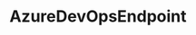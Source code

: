 ---
optionsClassName: AzureDevOpsEndpointOptions
optionsClassFullName: MigrationTools.Endpoints.AzureDevOpsEndpointOptions
configurationSamples: []
description: missng XML code comments
className: AzureDevOpsEndpoint
typeName: Endpoints
architecture: v2
options: []
status: missng XML code comments
processingTarget: missng XML code comments

redirectFrom: []
layout: reference
toc: true
permalink: /Reference/v2/Endpoints/AzureDevOpsEndpoint/
title: AzureDevOpsEndpoint
categories:
- Endpoints
- v2
notes: ''
introduction: ''

---